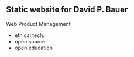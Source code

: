 ## Static website for David P. Bauer
Web Product Management

- ethical tech.
- open source
- open education
